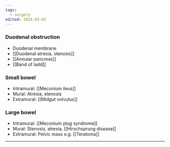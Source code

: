 ```yaml
---
tags:
  - surgery
edited: 2024-03-02
---
```

### Duodenal obstruction
- Duodenal membrane
- [[Duodenal atresia, stenosis]]
- [[Annular pancreas]]
- [[Band of ladd]] 

### Small bowel
- Intramural: [[Meconium ileus]]
- Mural: Atresia, stenosis
- Extramural: [[Midgut volvulus]] 

### Large bowel
- Intramural:  [[Meconium plug syndrome]] 
- Mural: Stenosis, atresia, [[Hirschsprung disease]] 
- Extramural: Pelvic mass e.g. [[Teratoma]] 


---
